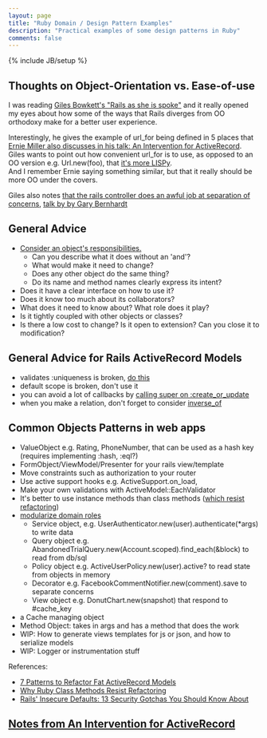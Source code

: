 ```yaml
---
layout: page
title: "Ruby Domain / Design Pattern Examples"
description: "Practical examples of some design patterns in Ruby"
comments: false
---
```

{% include JB/setup %}

<section class="content">

## Thoughts on Object-Orientation vs. Ease-of-use

I was reading [Giles Bowkett's "Rails as she is spoke"](http://railsoopbook.com/)  and it really opened my eyes about 
how some of the ways that Rails diverges from OO orthodoxy make for a better user experience.

Interestingly, he gives the example of url_for being defined in 5 places that [Ernie Miller also discusses in his talk: An Intervention for ActiveRecord](https://speakerdeck.com/erniemiller/an-intervention-for-activerecord).  
Giles wants to point out how convenient url_for is to use, as opposed to an OO version 
e.g. Url.new(foo), that [it's more LISPy](https://speakerdeck.com/gilesbowkett/rails-as-she-is-spoke?slide=45).  
And I remember Ernie saying something similar, but that it really should be more OO under the covers.

Giles also notes [that the rails controller does an awful job at separation of concerns](https://speakerdeck.com/gilesbowkett/rails-as-she-is-spoke?slide=45), [talk by by Gary Bernhardt](https://www.youtube.com/watch?v=iUe6tacW3JE)

## General Advice

* [Consider an object's responsibilities.](http://www.benjaminfleischer.com/2013/03/20/letter-to-my-past-self/)
  * Can you describe what it does without an 'and'?
  * What would make it need to change?
  * Does any other object do the same thing?
  * Do its name and method names clearly express its intent?
* Does it have a clear interface on how to use it?
* Does it know too much about its collaborators?
* What does it need to know about? What role does it play?
* Is it tightly coupled with other objects or classes? 
* Is there a low cost to change? Is it open to extension? Can you close it to modification?

## General Advice for Rails ActiveRecord Models

* validates :uniqueness is broken, [do this](https://gist.github.com/bf4/5594532#file-validations-rb)
* default scope is broken, don't use it
* you can avoid a lot of callbacks by [calling super on :create_or_update](https://gist.github.com/bf4/5594532#file-callbacks-rb)
* when you make a relation, don't forget to consider [inverse_of](https://gist.github.com/bf4/5594532#file-associations-rb)

## Common Objects Patterns in web apps

* ValueObject e.g. Rating, PhoneNumber, that can be used as a hash key (requires implementing :hash, :eql?)
* FormObject/ViewModel/Presenter for your rails view/template
* Move constraints such as authorization to your router
* Use active support hooks e.g. ActiveSupport.on_load, 
* Make your own validations with ActiveModel::EachValidator
* It's better to use instance methods than class methods ([which resist refactoring](https://gist.github.com/bf4/5594532#file-callbacks-rb))
* [modularize domain roles](https://gist.github.com/bf4/5594532#file-callbacks-rb)
  * Service object, e.g. UserAuthenticator.new(user).authenticate(*args) to write data
  * Query object e.g. AbandonedTrialQuery.new(Account.scoped).find_each(&block) to read from db/sql
  * Policy object e.g. ActiveUserPolicy.new(user).active? to read state from objects in memory
  * Decorator e.g. FacebookCommentNotifier.new(comment).save to separate concerns
  * View object e.g. DonutChart.new(snapshot) that respond to #cache_key
* a Cache managing object
* Method Object: takes in args and has a method that does the work
* WIP: How to generate views templates for js or json, and how to serialize models 
* WIP: Logger or instrumentation stuff

References:

* [7 Patterns to Refactor Fat ActiveRecord Models](http://blog.codeclimate.com/blog/2012/10/17/7-ways-to-decompose-fat-activerecord-models/)
* [Why Ruby Class Methods Resist Refactoring](http://blog.codeclimate.com/blog/2012/11/14/why-ruby-class-methods-resist-refactoring/)
* [Rails' Insecure Defaults: 13 Security Gotchas You Should Know About](http://blog.codeclimate.com/blog/2013/03/27/rails-insecure-defaults/)

## [Notes from An Intervention for ActiveRecord](https://gist.github.com/bf4/5594532)

<script src="https://gist.github.com/bf4/5594532.js"></script>

</section>
